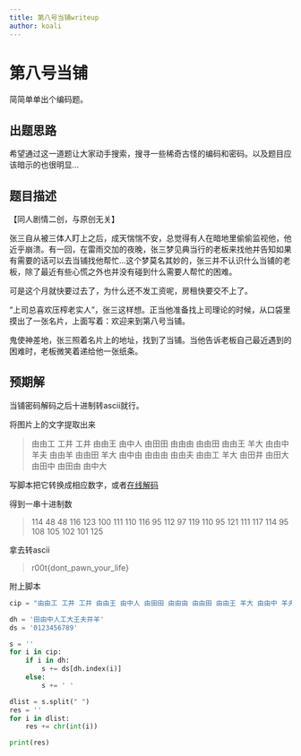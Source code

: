 ```yaml
---
title: 第八号当铺writeup
author: koali
---
```


# 第八号当铺

简简单单出个编码题。

## 出题思路

希望通过这一道题让大家动手搜索，搜寻一些稀奇古怪的编码和密码。以及题目应该暗示的也很明显...

## 题目描述

【同人剧情二创，与原创无关】

张三自从被三体人盯上之后，成天惴惴不安，总觉得有人在暗地里偷偷监视他，他近乎崩溃。有一回，在雷雨交加的夜晚，张三梦见典当行的老板来找他并告知如果有需要的话可以去当铺找他帮忙...这个梦莫名其妙的，张三并不认识什么当铺的老板，除了最近有些心慌之外也并没有碰到什么需要人帮忙的困难。

可是这个月就快要过去了，为什么还不发工资呢，房租快要交不上了。

“上司总喜欢压榨老实人”，张三这样想。正当他准备找上司理论的时候，从口袋里摸出了一张名片，上面写着：欢迎来到第八号当铺。

鬼使神差地，张三照着名片上的地址，找到了当铺。当他告诉老板自己最近遇到的困难时，老板微笑着递给他一张纸条。

## 预期解

当铺密码解码之后十进制转ascii就行。

将图片上的文字提取出来

> 由由工 工井 工井 由由王 由中人 由田田 由由由 由由田 由由王 羊大 由由中 羊夫 由由羊 由由田 羊大 由中由 由由由 由由夫 由由工 羊大 由田井 由田大 由田中 由田由 由中大

写脚本把它转换成相应数字，或者[在线解码](https://dsb.ink/ctf/dangpu.html)

得到一串十进制数

> 114 48 48 116 123 100 111 110 116 95 112 97 119 110 95 121 111 117 114 95 108 105 102 101 125

拿去转ascii

> r00t{dont_pawn_your_life}

附上脚本

```py
cip = "由由工 工井 工井 由由王 由中人 由田田 由由由 由由田 由由王 羊大 由由中 羊夫 由由羊 由由田 羊大 由中由 由由由 由由夫 由由工 羊大 由田井 由田大 由田中 由田由 由中大"

dh = '田由中人工大王夫井羊'
ds = '0123456789'

s = ''
for i in cip:
	if i in dh:
		s += ds[dh.index(i)]
	else:
		s += ' '

dlist = s.split(" ")
res = ''
for i in dlist:
	res += chr(int(i))

print(res)

```

